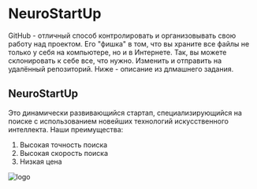 # NeuroStartUp
GitHub - отличный способ контролировать и организовывать свою работу над проектом. Его "фишка" в том, что вы храните все
файлы не только у себя на компьютере, но и в Интернете.
Так, вы можете склонировать к себе все, что нужно. Изменить и отправить на удалённый репозиторий.
Ниже - описание из длмашнего задания.
## NeuroStartUp 
Это динамически развивающийся стартап, специализирующийся на поиске с использованием новейших технологий 
искусственного интеллекта. Наши преимущества:

1. Высокая точность поиска
2. Высокая скорость поиска
3. Низкая цена

![logo](https://camo.githubusercontent.com/c6727c717cad1e4820481abb87524f90782445c5/68747470733a2f2f692e696d6775722e636f6d2f495a4f525769492e706e67)
